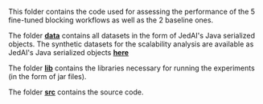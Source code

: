 This folder contains the code used for assessing the performance of the 5 fine-tuned blocking workflows as well as the 2 baseline ones.

The folder [**data**](data) contains all datasets in the form of JedAI's Java serialized objects. 
The synthetic datasets for the scalability analysis are available as JedAI's Java serialized objects [**here**](https://zenodo.org/record/6950980/files/synDatasets.tar.gz)

The folder [**lib**](lib) contains the libraries necessary for running the experiments (in the form of jar files).

The folder [**src**](src) contains the source code.
